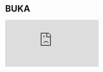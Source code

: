 <script setup>
import media from "./media.json"
</script>

# BUKA

<iframe class="w-full aspect-video rounded-lg my-4"
  src="https://www.youtube.com/embed/iXWHmfCIJaw?controls=1&amp;autohide=1&amp;rel=0&amp;hd=1&amp;vq=hd720"
  frameborder="0" allowfullscreen="" />

## Description

**BUKA makes worlds go boom!**

**BUKA** is a cute game of skill.

Facing the impossible odds of countless baddies, BUKA has set on a quest to find **The Happy Place**.

Protect her with **powerful explosions** and **shockwaves** you can create with single touch. Use shockwaves to push objects closer or away.

**Destroy everything** in your path and **navigate** through the rest - until you reach The Happy Place!

## Media

<figure v-for="item in media" class="my-2">
  <picture v-if="item.type === 'image'">
    <img class="w-full rounded-lg" :src="item.url" :alt="`Flying Tank - ${item.title}`">
  </picture>
  <video v-if="item.type === 'video'" class="w-full rounded-lg" :src="item.url" autoplay loop controlslist="nodownload nofullscreen noremoteplayback" disablepictureinpicture disableremoteplayback muted playsinline></video>
  <figcaption class="w-full text-muted text-sm py-2">{{ item.title }}</figcaption>
</figure>
